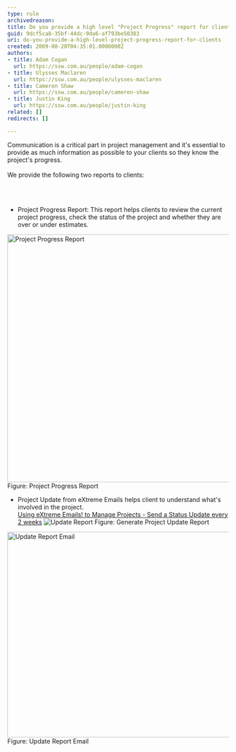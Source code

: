 ```yaml
---
type: rule
archivedreason: 
title: Do you provide a high level "Project Progress" report for clients?
guid: 9dcf5ca8-35bf-44dc-9da6-af793be50383
uri: do-you-provide-a-high-level-project-progress-report-for-clients
created: 2009-08-20T04:35:01.0000000Z
authors:
- title: Adam Cogan
  url: https://ssw.com.au/people/adam-cogan
- title: Ulysses Maclaren
  url: https://ssw.com.au/people/ulysses-maclaren
- title: Cameron Shaw
  url: https://ssw.com.au/people/cameron-shaw
- title: Justin King
  url: https://ssw.com.au/people/justin-king
related: []
redirects: []

---
```



Communication is a critical part in project management and it's essential to provide as much information as possible&#160;to your clients so they know the project's progress.<br>
<br>
We provide the following two reports to clients&#58; 

<br><excerpt class='endintro'></excerpt><br>

  <ul>
    <li>Project Progress Report&#58; This report helps clients to review the current project progress, check the status of the project and&#160;whether they are over or under estimates. </li>
</ul>
<img width="620" height="563" style="border-bottom&#58;0px solid;border-left&#58;0px solid;width&#58;597px;height&#58;563px;border-top&#58;0px solid;border-right&#58;0px solid;" class="ms-rteCustom-ImageArea" border="0" alt="Project Progress Report" src="/Management/RulesToHappyClients/PublishingImages/ProgressRpt.gif" /> <span class="ms-rteCustom-FigureNormal">Figure&#58; Project Progress Report </span>
<ul>
    <li>Project Update from eXtreme Emails helps client to understand what's involved in the project.<br>
    <a href="http&#58;//www.ssw.com.au/SSW/eXtremeEmails/ManageProjects.aspx#StatusUpdate">Using eXtreme Emails! to Manage Projects - Send a Status Update every 2 weeks</a> <img style="border-bottom&#58;0px solid;border-left&#58;0px solid;border-top&#58;0px solid;border-right&#58;0px solid;" class="ms-rteCustom-ImageArea" border="0" alt="Update Report" src="/Management/RulesToHappyClients/PublishingImages/UpdateRpt.gif" /> <span class="ms-rteCustom-FigureNormal">Figure&#58; Generate Project Update Report </span></li>
</ul>
<img style="border-bottom&#58;0px solid;border-left&#58;0px solid;width&#58;620px;height&#58;467px;border-top&#58;0px solid;border-right&#58;0px solid;" class="ms-rteCustom-ImageArea" border="0" alt="Update Report Email" src="/Management/RulesToHappyClients/PublishingImages/UpdateRptMail.gif" /> <span class="ms-rteCustom-FigureNormal">Figure&#58; Update Report Email</span> 



